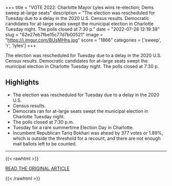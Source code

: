 +++
title = "VOTE 2022: Charlotte Mayor Lyles wins re-election; Dems sweep at-large seats"
description = "The election was rescheduled for Tuesday due to a delay in the 2020 U.S. Census results. Democratic candidates for at-large seats swept the municipal election in Charlotte Tuesday night. The polls closed at 7:30 p."
date = "2022-07-28 12:19:38"
slug = "62e27eb7fbe15c77d7b00521"
image = "https://i.imgur.com/BUsMHhs.jpg"
score = "1866"
categories = ['sweep', 'r', 'lyles']
+++

The election was rescheduled for Tuesday due to a delay in the 2020 U.S. Census results. Democratic candidates for at-large seats swept the municipal election in Charlotte Tuesday night. The polls closed at 7:30 p.

## Highlights

- The election was rescheduled for Tuesday due to a delay in the 2020 U.S.
- Census results.
- Democrats ran for at-large seats swept the municipal election in Charlotte Tuesday night.
- The polls closed at 7:30 p.m.
- Tuesday for a rare summertime Election Day in Charlotte.
- Incumbent Republican Tariq Bokhari was ahead by 377 votes or 1.89%, which is outside the threshold for a recount, and there are not enough mail ballots left to be counted.

---

{{< rawhtml >}}
  <p class="article-category">
    <a target="_blank" href="https://www.wsoctv.com/news/local/vote-2022-election-results-charlotte-mayor-city-council-races/A2TAS72IHVH7ZK2AT2PIGZH4RA/">READ THE ORIGINAL ARTICLE</a>
  </p>
{{< /rawhtml >}}
